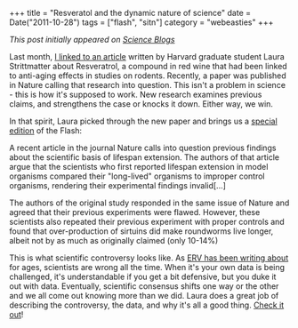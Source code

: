 +++
title = "Resveratol and the dynamic nature of science"
date = Date("2011-10-28")
tags = ["flash", "sitn"]
category = "webeasties"
+++

_This post initially appeared on [Science Blogs](http://scienceblogs.com/webeasties)_

Last month, [I linked to an article](https://sitn.hms.harvard.edu/sitnflash_wp/2011/09/issue101/) written by Harvard graduate student Laura Strittmatter about Resveratrol, a compound in red wine that had been linked to anti-aging effects in studies on rodents. Recently, a paper was published in Nature calling that research into question. This isn't a problem in science - this is how it's supposed to work. New research examines previous claims, and strengthens the case or knocks it down. Either way, we win.

In that spirit, Laura picked through the new paper and brings us a [special edition](https://sitn.hms.harvard.edu/sitnflash_wp/2011/10/issue104/) of the Flash:

A recent article in the journal Nature calls into question previous findings about the scientific basis of lifespan extension. The authors of that article argue that the scientists who first reported lifespan extension in model organisms compared their "long-lived" organisms to improper control organisms, rendering their experimental findings invalid[...]

The authors of the original study responded in the same issue of Nature and agreed that their previous experiments were flawed. However, these scientists also repeated their previous experiment with proper controls and found that over-production of sirtuins did make roundworms live longer, albeit not by as much as originally claimed (only 10-14%)

This is what scientific controversy looks like. As [ERV has been writing about](http://scienceblogs.com/erv/2008/05/when_good_scientists_go_bad_ho.php) for ages, scientists are wrong all the time. When it's your own data is being challenged, it's understandable if you get a bit defensive, but you duke it out with data. Eventually, scientific consensus shifts one way or the other and we all come out knowing more than we did. 
Laura does a great job of describing the controversy, the data, and why it's all a good thing. [Check it out](https://sitn.hms.harvard.edu/sitnflash_wp/2011/10/issue104/)!

      
  

